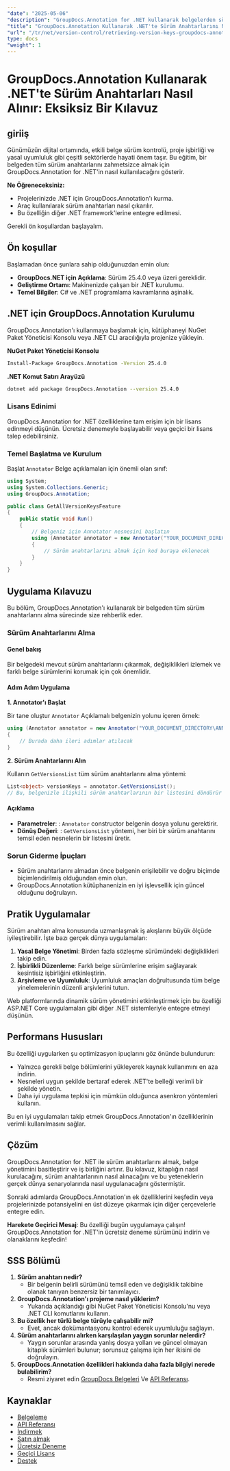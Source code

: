 ```yaml
---
"date": "2025-05-06"
"description": "GroupDocs.Annotation for .NET kullanarak belgelerden sürüm anahtarlarını etkili bir şekilde nasıl alacağınızı öğrenin. Bu adım adım kılavuzla belge yönetimini ve iş birliğini geliştirin."
"title": "GroupDocs.Annotation Kullanarak .NET'te Sürüm Anahtarlarını Nasıl Alırsınız? Eksiksiz Bir Kılavuz"
"url": "/tr/net/version-control/retrieving-version-keys-groupdocs-annotation-dotnet/"
type: docs
"weight": 1
---
```


# GroupDocs.Annotation Kullanarak .NET'te Sürüm Anahtarları Nasıl Alınır: Eksiksiz Bir Kılavuz

## giriiş

Günümüzün dijital ortamında, etkili belge sürüm kontrolü, proje işbirliği ve yasal uyumluluk gibi çeşitli sektörlerde hayati önem taşır. Bu eğitim, bir belgeden tüm sürüm anahtarlarını zahmetsizce almak için GroupDocs.Annotation for .NET'in nasıl kullanılacağını gösterir.

**Ne Öğreneceksiniz:**
- Projelerinizde .NET için GroupDocs.Annotation'ı kurma.
- Araç kullanılarak sürüm anahtarları nasıl çıkarılır.
- Bu özelliğin diğer .NET framework'lerine entegre edilmesi.

Gerekli ön koşullardan başlayalım.

## Ön koşullar

Başlamadan önce şunlara sahip olduğunuzdan emin olun:
- **GroupDocs.NET için Açıklama**: Sürüm 25.4.0 veya üzeri gereklidir.
- **Geliştirme Ortamı**: Makinenizde çalışan bir .NET kurulumu.
- **Temel Bilgiler**: C# ve .NET programlama kavramlarına aşinalık.

## .NET için GroupDocs.Annotation Kurulumu

GroupDocs.Annotation'ı kullanmaya başlamak için, kütüphaneyi NuGet Paket Yöneticisi Konsolu veya .NET CLI aracılığıyla projenize yükleyin.

**NuGet Paket Yöneticisi Konsolu**
```bash
Install-Package GroupDocs.Annotation -Version 25.4.0
```

**.NET Komut Satırı Arayüzü**
```bash
dotnet add package GroupDocs.Annotation --version 25.4.0
```

### Lisans Edinimi

GroupDocs.Annotation for .NET özelliklerine tam erişim için bir lisans edinmeyi düşünün. Ücretsiz denemeyle başlayabilir veya geçici bir lisans talep edebilirsiniz.

### Temel Başlatma ve Kurulum

Başlat `Annotator` Belge açıklamaları için önemli olan sınıf:

```csharp
using System;
using System.Collections.Generic;
using GroupDocs.Annotation;

public class GetAllVersionKeysFeature
{
    public static void Run()
    {
        // Belgeniz için Annotator nesnesini başlatın
        using (Annotator annotator = new Annotator("YOUR_DOCUMENT_DIRECTORY\ANNOTATED_WITH_VERSIONS"))
        {
            // Sürüm anahtarlarını almak için kod buraya eklenecek
        }
    }
}
```

## Uygulama Kılavuzu

Bu bölüm, GroupDocs.Annotation'ı kullanarak bir belgeden tüm sürüm anahtarlarını alma sürecinde size rehberlik eder.

### Sürüm Anahtarlarını Alma

#### Genel bakış

Bir belgedeki mevcut sürüm anahtarlarını çıkarmak, değişiklikleri izlemek ve farklı belge sürümlerini korumak için çok önemlidir.

#### Adım Adım Uygulama

**1. Annotator'ı Başlat**

Bir tane oluştur `Annotator` Açıklamalı belgenizin yolunu içeren örnek:

```csharp
using (Annotator annotator = new Annotator("YOUR_DOCUMENT_DIRECTORY\ANNOTATED_WITH_VERSIONS"))
{
    // Burada daha ileri adımlar atılacak
}
```

**2. Sürüm Anahtarlarını Alın**

Kullanın `GetVersionsList` tüm sürüm anahtarlarını alma yöntemi:

```csharp
List<object> versionKeys = annotator.GetVersionsList();
// Bu, belgenizle ilişkili sürüm anahtarlarının bir listesini döndürür
```

#### Açıklama
- **Parametreler**: : `Annotator` constructor belgenin dosya yolunu gerektirir.
- **Dönüş Değeri**: : `GetVersionsList` yöntemi, her biri bir sürüm anahtarını temsil eden nesnelerin bir listesini üretir.

### Sorun Giderme İpuçları

- Sürüm anahtarlarını almadan önce belgenin erişilebilir ve doğru biçimde biçimlendirilmiş olduğundan emin olun.
- GroupDocs.Annotation kütüphanenizin en iyi işlevsellik için güncel olduğunu doğrulayın.

## Pratik Uygulamalar

Sürüm anahtarı alma konusunda uzmanlaşmak iş akışlarını büyük ölçüde iyileştirebilir. İşte bazı gerçek dünya uygulamaları:

1. **Yasal Belge Yönetimi**: Birden fazla sözleşme sürümündeki değişiklikleri takip edin.
2. **İşbirlikli Düzenleme**: Farklı belge sürümlerine erişim sağlayarak kesintisiz işbirliğini etkinleştirin.
3. **Arşivleme ve Uyumluluk**: Uyumluluk amaçları doğrultusunda tüm belge yinelemelerinin düzenli arşivlerini tutun.

Web platformlarında dinamik sürüm yönetimini etkinleştirmek için bu özelliği ASP.NET Core uygulamaları gibi diğer .NET sistemleriyle entegre etmeyi düşünün.

## Performans Hususları

Bu özelliği uygularken şu optimizasyon ipuçlarını göz önünde bulundurun:

- Yalnızca gerekli belge bölümlerini yükleyerek kaynak kullanımını en aza indirin.
- Nesneleri uygun şekilde bertaraf ederek .NET'te belleği verimli bir şekilde yönetin.
- Daha iyi uygulama tepkisi için mümkün olduğunca asenkron yöntemleri kullanın.

Bu en iyi uygulamaları takip etmek GroupDocs.Annotation'ın özelliklerinin verimli kullanılmasını sağlar.

## Çözüm

GroupDocs.Annotation for .NET ile sürüm anahtarlarını almak, belge yönetimini basitleştirir ve iş birliğini artırır. Bu kılavuz, kitaplığın nasıl kurulacağını, sürüm anahtarlarının nasıl alınacağını ve bu yeteneklerin gerçek dünya senaryolarında nasıl uygulanacağını göstermiştir.

Sonraki adımlarda GroupDocs.Annotation'ın ek özelliklerini keşfedin veya projelerinizde potansiyelini en üst düzeye çıkarmak için diğer çerçevelerle entegre edin.

**Harekete Geçirici Mesaj**: Bu özelliği bugün uygulamaya çalışın! GroupDocs.Annotation for .NET'in ücretsiz deneme sürümünü indirin ve olanaklarını keşfedin!

## SSS Bölümü

1. **Sürüm anahtarı nedir?**
   - Bir belgenin belirli sürümünü temsil eden ve değişiklik takibine olanak tanıyan benzersiz bir tanımlayıcı.
2. **GroupDocs.Annotation'ı projeme nasıl yüklerim?**
   - Yukarıda açıklandığı gibi NuGet Paket Yöneticisi Konsolu'nu veya .NET CLI komutlarını kullanın.
3. **Bu özellik her türlü belge türüyle çalışabilir mi?**
   - Evet, ancak dokümantasyonu kontrol ederek uyumluluğu sağlayın.
4. **Sürüm anahtarlarını alırken karşılaşılan yaygın sorunlar nelerdir?**
   - Yaygın sorunlar arasında yanlış dosya yolları ve güncel olmayan kitaplık sürümleri bulunur; sorunsuz çalışma için her ikisini de doğrulayın.
5. **GroupDocs.Annotation özellikleri hakkında daha fazla bilgiyi nerede bulabilirim?**
   - Resmi ziyaret edin [GroupDocs Belgeleri](https://docs.groupdocs.com/annotation/net/) Ve [API Referansı](https://reference.groupdocs.com/annotation/net/).

## Kaynaklar
- [Belgeleme](https://docs.groupdocs.com/annotation/net/)
- [API Referansı](https://reference.groupdocs.com/annotation/net/)
- [İndirmek](https://releases.groupdocs.com/annotation/net/)
- [Satın almak](https://purchase.groupdocs.com/buy)
- [Ücretsiz Deneme](https://releases.groupdocs.com/annotation/net/)
- [Geçici Lisans](https://purchase.groupdocs.com/temporary-license/)
- [Destek](https://forum.groupdocs.com/c/annotation/)